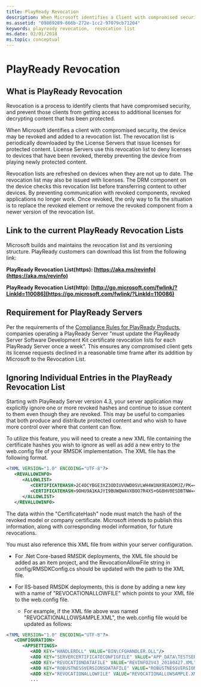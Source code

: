 ```yaml
---
title: PlayReady Revocation
description: When Microsoft identifies a Client with compromised security, the device may be revoked and added to a revocation list.
ms.assetid: "09869289-666b-272e-1cc2-97079cb71204"
keywords: playready revocation,  revocation list
ms.date: 02/01/2018
ms.topic: conceptual
---
```



# PlayReady Revocation

## What is PlayReady Revocation

Revocation is a process to identify clients that have compromised security, and prevent those clients from getting access to additional licenses for decrypting content that has been protected.


When Microsoft identifies a client with compromised security, the device may be revoked and added to a revocation list. The revocation list is periodically downloaded by the License Servers that issue licenses for protected content. License Servers use this revocation list to deny licenses to devices that have been revoked, thereby preventing the device from playing newly protected content.


Revocation lists are refreshed on devices when they are not up to date. The revocation list may also be issued with licenses. The DRM component on the device checks this revocation list before transferring content to other devices. By preventing communication with revoked components, revoked applications no longer work. Once revoked, the only way to fix the situation is to replace the revoked element or remove the revoked component from a newer version of the revocation list.


## Link to the current PlayReady Revocation Lists

Microsoft builds and maintains the revocation list and its versioning structure. PlayReady customers can download this list from the following link:

**PlayReady Revocation List(https): [https://aka.ms/revinfo](https://aka.ms/revinfo)**

**PlayReady Revocation List(http): [http://go.microsoft.com/fwlink/?LinkId=110086](https://go.microsoft.com/fwlink/?LinkId=110086)**

## Requirement for PlayReady Servers

Per the requirements of the [Compliance Rules for PlayReady Products](https://www.microsoft.com/playready/licensing/compliance/), companies operating a PlayReady Server "must update the PlayReady Server Software Development Kit certificate revocation lists for each PlayReady Server once a week". This ensures any compromised client gets its license requests declined in a reasonable time frame after its addition by Microsoft to the Revocation List.

## Ignoring Individual Entries in the PlayReady Revocation List

Starting with PlayReady Server version 4.3, your server application may explicitly ignore one or more revoked hashes and continue to issue content to them even though they are revoked. This may be useful to companies that both produce and distribute protected content and who wish to have more control over where that content can flow.

To utilize this feature, you will need to create a new XML file containing the certificate hashes you wish to ignore as well as add a new entry to the web.config file of your RMSDK implementation.  The XML file has the following format.

```XML
<?XML VERSION="1.0" ENCODING="UTF-8"?>
   <REVALLOWINFO>
      <ALLOWLIST>
         <CERTIFICATEHASH>2C4OCYBGE3XZ3ODIUVUWD0SVLWH4W1NX9EA5DMJZ/PK=</CERTIFICATEHASH>
         <CERTIFICATEHASH>9OHU9A1KAJYI9BUWQWAVXBOO7R4XS+GG8HV0ESDBTNW=</CERTIFICATEHASH>
      </ALLOWLIST>
   </REVALLOWINFO>
```

The data within the "CertificateHash" node must match the hash of the revoked model or company certificate. Microsoft intends to publish this information, along with corresponding model information, for future revocations.  

You must also reference this XML file from within your server configuration.

* For .Net Core-based RMSDK deployments, the XML file should be added as an item project, and the RevocationAllowFile string in config/RMSDKConfig.cs should be updated with the path to the XML file.
* For IIS-based RMSDK deployments, this is done by adding a new key with a name of "REVOCATIONALLOWFILE" which points to your XML file to the web.config file.

    * For example, if the XML file above was named "REVOCATIONALLOWSAMPLE.XML", the web.config file would be updated as follows:

```XML
<?XML VERSION="1.0" ENCODING="UTF-8"?>
   <CONFIGURATION>
      <APPSETTINGS>
         <ADD KEY="HANDLERDLL" VALUE="BIN\CFGHANDLER.DLL"/>
         <ADD KEY="SERVERCERTIFICATECONFIGFILE" VALUE="APP_DATA\TESTSERVICEDEPLOYMENTCERT_EX20200311.XML"/>           
         <ADD KEY="REVOCATIONDATAFILE" VALUE="REVINFO2V43_20180427.XML"/>
         <ADD KEY="ROBUSTNESSVERSIONSDATAFILE" VALUE="ROBUSTNESSVERSIONS.XML"/>
         <ADD KEY="REVOCATIONALLOWFILE" VALUE="REVOCATIONALLOWSAMPLE.XML">
         ...
```


